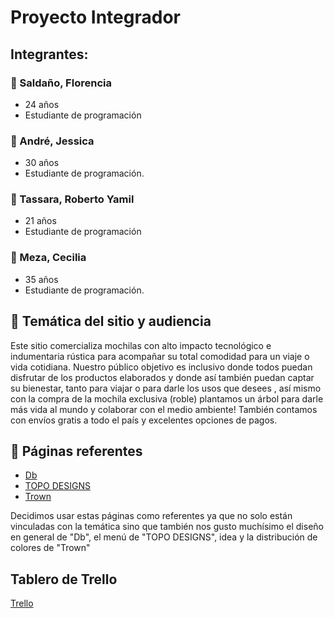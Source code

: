 # Proyecto Integrador 
## Integrantes: 
### 👩 Saldaño, Florencia 
 - 24 años
 - Estudiante de programación


### 👩 André, Jessica 
 - 30 años
 - Estudiante de programación.


### 🧔 Tassara, Roberto Yamil
 - 21 años
 - Estudiante de programación

### 👩 Meza, Cecilia 
 - 35 años
 - Estudiante de programación.


## 💬 Temática del sitio y audiencia
Este sitio comercializa mochilas con alto impacto tecnológico e indumentaria rústica para acompañar su total comodidad para un viaje o vida cotidiana. Nuestro público objetivo es inclusivo donde todos puedan disfrutar de los productos elaborados y donde así también puedan captar su bienestar, tanto para viajar o para darle los usos que desees , así mismo con la compra de la mochila exclusiva (roble) plantamos un árbol para darle más vida al mundo y colaborar con el medio ambiente!  También contamos con envíos gratis a todo el país y excelentes opciones de pagos.


## 📄 Páginas referentes
- [Db](https://dbjourney.com/)
- [TOPO DESIGNS](https://topodesigns.com/)
- [Trown](https://www.trown.com.ar/)

Decidimos usar estas páginas como referentes ya que no solo están vinculadas con la temática sino que también nos gusto muchísimo el diseño en general de "Db", el menú de "TOPO DESIGNS", idea  y la distribución de colores de "Trown"

## Tablero de Trello
[Trello](https://trello.com/b/nGhts51n/grupo-2-c10)
